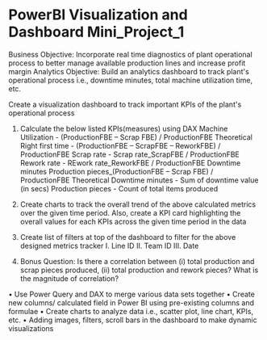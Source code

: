 # PowerBI Visualization and Dashboard Mini_Project_1 

 Business Objective: Incorporate real time diagnostics of plant operational process to better manage available production lines and increase profit margin
 Analytics Objective: Build an analytics dashboard to track plant's operational process i.e., downtime minutes, total machine utilization time, etc.
 
Create a visualization dashboard to track important KPIs of the plant's operational process 
1. Calculate the below listed KPIs(measures) using DAX 
Machine Utilization - (ProductionFBE – Scrap FBE) / ProductionFBE Theoretical
Right first time - (ProductionFBE – ScrapFBE – ReworkFBE) / ProductionFBE
Scrap rate - Scrap rate_ScrapFBE / ProductionFBE 
Rework rate - REwork rate_ReworkFBE / ProductionFBE 
Downtime minutes Production pieces_(ProductionFBE – Scrap FBE) / ProductionFBE Theoretical
Downtime minutes - Sum of downtime value (in secs)
Production pieces - Count of total items produced

2. Create charts to track the overall trend of the above calculated metrics over the given time period. Also, create a KPI card highlighting the overall values for each KPIs across the given time period in the data
 
3. Create list of filters at top of the dashboard to filter for the above designed metrics tracker
I. Line ID
II. Team ID
III. Date

4. Bonus Question: Is there a correlation between (i) total production and scrap pieces produced, (ii) total production and rework pieces? What is the magnitude of correlation?
  

• Use Power Query and DAX to merge various data sets together
• Create new columns/ calculated field in Power BI using pre-existing columns and formulae
• Create charts to analyze data i.e., scatter plot, line chart, KPIs, etc.
• Adding images, filters, scroll bars in the dashboard to make dynamic visualizations
